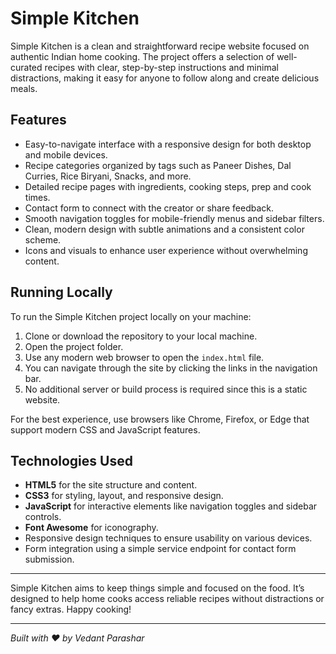 # Simple Kitchen

Simple Kitchen is a clean and straightforward recipe website focused on authentic Indian home cooking. The project offers a selection of well-curated recipes with clear, step-by-step instructions and minimal distractions, making it easy for anyone to follow along and create delicious meals.

## Features

- Easy-to-navigate interface with a responsive design for both desktop and mobile devices.
- Recipe categories organized by tags such as Paneer Dishes, Dal Curries, Rice Biryani, Snacks, and more.
- Detailed recipe pages with ingredients, cooking steps, prep and cook times.
- Contact form to connect with the creator or share feedback.
- Smooth navigation toggles for mobile-friendly menus and sidebar filters.
- Clean, modern design with subtle animations and a consistent color scheme.
- Icons and visuals to enhance user experience without overwhelming content.

## Running Locally

To run the Simple Kitchen project locally on your machine:

1. Clone or download the repository to your local machine.
2. Open the project folder.
3. Use any modern web browser to open the `index.html` file.
4. You can navigate through the site by clicking the links in the navigation bar.
5. No additional server or build process is required since this is a static website.

For the best experience, use browsers like Chrome, Firefox, or Edge that support modern CSS and JavaScript features.

## Technologies Used

- **HTML5** for the site structure and content.
- **CSS3** for styling, layout, and responsive design.
- **JavaScript** for interactive elements like navigation toggles and sidebar controls.
- **Font Awesome** for iconography.
- Responsive design techniques to ensure usability on various devices.
- Form integration using a simple service endpoint for contact form submission.

---

Simple Kitchen aims to keep things simple and focused on the food. It’s designed to help home cooks access reliable recipes without distractions or fancy extras. Happy cooking!

---

*Built with ❤️ by Vedant Parashar*
